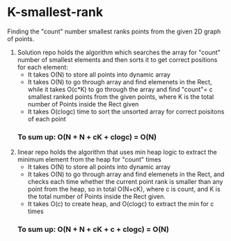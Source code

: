 # K-smallest-rank
Finding the "count" number smallest ranks points from the given 2D graph of points.
1. Solution repo holds the algorithm which searches the array for "count" number of smallest elements and then sorts it to get correct positions for each element:
   * It takes O(N) to store all points into dynamic array
   * It takes O(N) to go through array and find elemenets in the Rect, while it takes O(c*K) to go through the array and find "count"= c smallest ranked points from the given points, where K is the total number of Points inside the Rect given
   * It takes O(clogc) time to sort the unsorted array for correct poisitons of each point
   ### To sum up: O(N + N + cK + clogc) = O(N) 
2. linear repo holds the algorithm that uses min heap logic to extract the minimum element from the heap for "count" times
   * It takes O(N) to store all points into dynamic array
   * It takes O(N) to go through array  and find elemenets in the Rect, and checks each time whether the current point rank is smaller than any point from the heap, so in total O(N+cK), where c is count, and K is the total number of Points inside the Rect given.
   * It takes O(c) to create heap, and O(clogc) to extract the min for c times
   ### To sum up: O(N + N + cK + c + clogc) = O(N)
   

